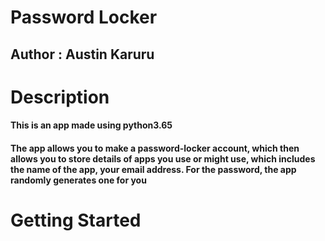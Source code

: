 # Password Locker

## Author : Austin Karuru

# Description

#### This is an app made using python3.65

#### The app allows you to make a password-locker account, which then allows you to store details of apps you use or might use, which includes the name of the app, your email address. For the password, the app randomly generates one for you

# Getting Started

####
